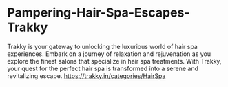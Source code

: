# Pampering-Hair-Spa-Escapes-Trakky
Trakky is your gateway to unlocking the luxurious world of hair spa experiences. Embark on a journey of relaxation and rejuvenation as you explore the finest salons that specialize in hair spa treatments. With Trakky, your quest for the perfect hair spa is transformed into a serene and revitalizing escape. https://trakky.in/categories/HairSpa
